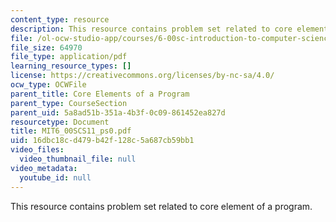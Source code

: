 ```yaml
---
content_type: resource
description: This resource contains problem set related to core element of a program.
file: /ol-ocw-studio-app/courses/6-00sc-introduction-to-computer-science-and-programming-spring-2011/16dbc18cd479b42f128c5a687cb59bb1_MIT6_00SCS11_ps0.pdf
file_size: 64970
file_type: application/pdf
learning_resource_types: []
license: https://creativecommons.org/licenses/by-nc-sa/4.0/
ocw_type: OCWFile
parent_title: Core Elements of a Program
parent_type: CourseSection
parent_uid: 5a8ad51b-351a-4b3f-0c09-861452ea827d
resourcetype: Document
title: MIT6_00SCS11_ps0.pdf
uid: 16dbc18c-d479-b42f-128c-5a687cb59bb1
video_files:
  video_thumbnail_file: null
video_metadata:
  youtube_id: null
---
```

This resource contains problem set related to core element of a program.